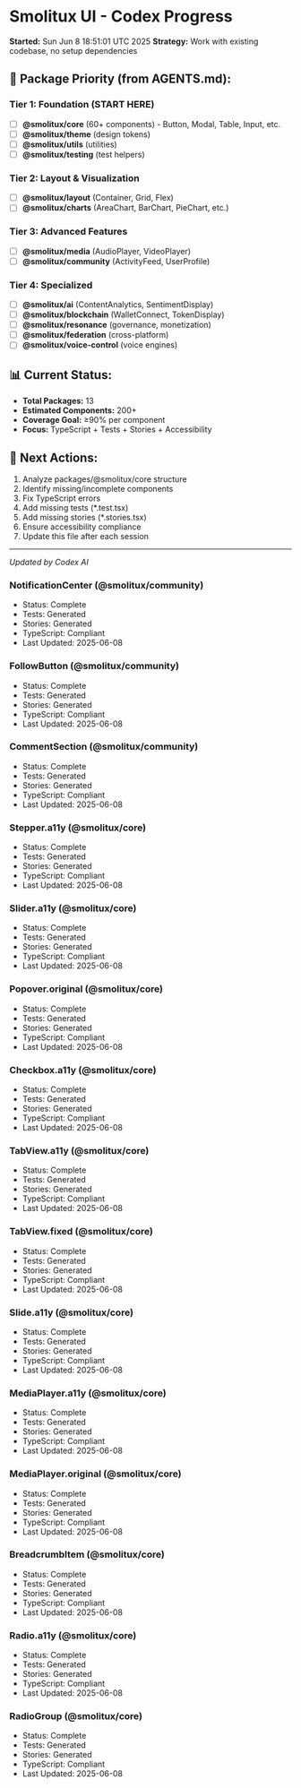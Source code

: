 # Smolitux UI - Codex Progress

**Started:** Sun Jun  8 18:51:01 UTC 2025
**Strategy:** Work with existing codebase, no setup dependencies

## 🎯 Package Priority (from AGENTS.md):

### Tier 1: Foundation (START HERE)
- [ ] **@smolitux/core** (60+ components) - Button, Modal, Table, Input, etc.
- [ ] **@smolitux/theme** (design tokens)
- [ ] **@smolitux/utils** (utilities)
- [ ] **@smolitux/testing** (test helpers)

### Tier 2: Layout & Visualization
- [ ] **@smolitux/layout** (Container, Grid, Flex)
- [ ] **@smolitux/charts** (AreaChart, BarChart, PieChart, etc.)

### Tier 3: Advanced Features  
- [ ] **@smolitux/media** (AudioPlayer, VideoPlayer)
- [ ] **@smolitux/community** (ActivityFeed, UserProfile)

### Tier 4: Specialized
- [ ] **@smolitux/ai** (ContentAnalytics, SentimentDisplay)
- [ ] **@smolitux/blockchain** (WalletConnect, TokenDisplay)
- [ ] **@smolitux/resonance** (governance, monetization)
- [ ] **@smolitux/federation** (cross-platform)
- [ ] **@smolitux/voice-control** (voice engines)

## 📊 Current Status:
- **Total Packages:** 13
- **Estimated Components:** 200+
- **Coverage Goal:** ≥90% per component
- **Focus:** TypeScript + Tests + Stories + Accessibility

## 🚀 Next Actions:
1. Analyze packages/@smolitux/core structure
2. Identify missing/incomplete components
3. Fix TypeScript errors
4. Add missing tests (*.test.tsx)
5. Add missing stories (*.stories.tsx)  
6. Ensure accessibility compliance
7. Update this file after each session

---
*Updated by Codex AI*

### NotificationCenter (@smolitux/community)
- Status: Complete
- Tests: Generated  
- Stories: Generated
- TypeScript: Compliant
- Last Updated: 2025-06-08


### FollowButton (@smolitux/community)
- Status: Complete
- Tests: Generated  
- Stories: Generated
- TypeScript: Compliant
- Last Updated: 2025-06-08


### CommentSection (@smolitux/community)
- Status: Complete
- Tests: Generated  
- Stories: Generated
- TypeScript: Compliant
- Last Updated: 2025-06-08


### Stepper.a11y (@smolitux/core)
- Status: Complete
- Tests: Generated  
- Stories: Generated
- TypeScript: Compliant
- Last Updated: 2025-06-08


### Slider.a11y (@smolitux/core)
- Status: Complete
- Tests: Generated  
- Stories: Generated
- TypeScript: Compliant
- Last Updated: 2025-06-08


### Popover.original (@smolitux/core)
- Status: Complete
- Tests: Generated  
- Stories: Generated
- TypeScript: Compliant
- Last Updated: 2025-06-08


### Checkbox.a11y (@smolitux/core)
- Status: Complete
- Tests: Generated  
- Stories: Generated
- TypeScript: Compliant
- Last Updated: 2025-06-08


### TabView.a11y (@smolitux/core)
- Status: Complete
- Tests: Generated  
- Stories: Generated
- TypeScript: Compliant
- Last Updated: 2025-06-08


### TabView.fixed (@smolitux/core)
- Status: Complete
- Tests: Generated  
- Stories: Generated
- TypeScript: Compliant
- Last Updated: 2025-06-08


### Slide.a11y (@smolitux/core)
- Status: Complete
- Tests: Generated  
- Stories: Generated
- TypeScript: Compliant
- Last Updated: 2025-06-08


### MediaPlayer.a11y (@smolitux/core)
- Status: Complete
- Tests: Generated  
- Stories: Generated
- TypeScript: Compliant
- Last Updated: 2025-06-08


### MediaPlayer.original (@smolitux/core)
- Status: Complete
- Tests: Generated  
- Stories: Generated
- TypeScript: Compliant
- Last Updated: 2025-06-08


### BreadcrumbItem (@smolitux/core)
- Status: Complete
- Tests: Generated  
- Stories: Generated
- TypeScript: Compliant
- Last Updated: 2025-06-08


### Radio.a11y (@smolitux/core)
- Status: Complete
- Tests: Generated  
- Stories: Generated
- TypeScript: Compliant
- Last Updated: 2025-06-08


### RadioGroup (@smolitux/core)
- Status: Complete
- Tests: Generated  
- Stories: Generated
- TypeScript: Compliant
- Last Updated: 2025-06-08

